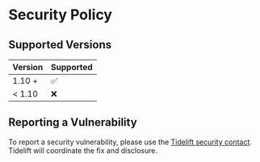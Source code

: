 # Security Policy

## Supported Versions

| Version | Supported          |
| ------- | ------------------ |
| 1.10 +  | :white_check_mark: |
| < 1.10  | :x:                |

## Reporting a Vulnerability

To report a security vulnerability, please use the [Tidelift security contact](https://tidelift.com/security). Tidelift
will coordinate the fix and disclosure.
